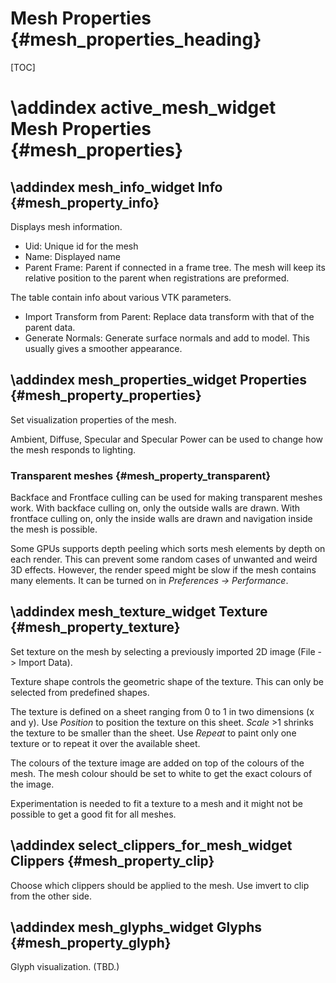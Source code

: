 Mesh Properties {#mesh_properties_heading}
===========================================================

[TOC]

\addindex active_mesh_widget
Mesh Properties {#mesh_properties}
===========================================================


\addindex mesh_info_widget
Info {#mesh_property_info}
-----------------------------------------------------------
Displays mesh information.

* Uid: Unique id for the mesh
* Name: Displayed name
* Parent Frame: Parent if connected in a frame tree. The mesh will keep its relative position to the parent when registrations are preformed.

The table contain info about various VTK parameters.

* Import Transform from Parent: Replace data transform with that of the parent data.
* Generate Normals: Generate surface normals and add to model. This usually gives a smoother appearance.


\addindex mesh_properties_widget
Properties {#mesh_property_properties}
-----------------------------------------------------------
Set visualization properties of the mesh.

Ambient, Diffuse, Specular and Specular Power can be used to change how the mesh responds to lighting.

### Transparent meshes {#mesh_property_transparent}
Backface and Frontface culling can be used for making transparent meshes work.
With backface culling on, only the outside walls are drawn. With frontface culling on, only the inside walls are drawn and navigation inside the mesh is possible.

Some GPUs supports depth peeling which sorts mesh elements by depth on each render. This can prevent some random cases of unwanted and weird 3D effects.
However, the render speed might be slow if the mesh contains many elements. It can be turned on in *Preferences -> Performance*.

\addindex mesh_texture_widget
Texture {#mesh_property_texture}
-----------------------------------------------------------
Set texture on the mesh by selecting a previously imported 2D image (File -> Import Data).

Texture shape controls the geometric shape of the texture.
This can only be selected from predefined shapes.

The texture is defined on a sheet ranging from 0 to 1 in two dimensions (x and y). Use *Position*
to position the texture on this sheet. *Scale* >1 shrinks the texture to be smaller than the sheet.
Use *Repeat* to paint only one texture or to repeat it over the available sheet.

The colours of the texture image are added on top of the colours of the mesh. The mesh colour should be
set to white to get the exact colours of the image.

Experimentation is needed to fit a texture to a mesh and it might not be possible to get a good fit for all meshes.


\addindex select_clippers_for_mesh_widget
Clippers {#mesh_property_clip}
-----------------------------------------------------------
Choose which clippers should be applied to the mesh. Use imvert to clip from the other side.

\addindex mesh_glyphs_widget
Glyphs {#mesh_property_glyph}
-----------------------------------------------------------
Glyph visualization.
(TBD.)

